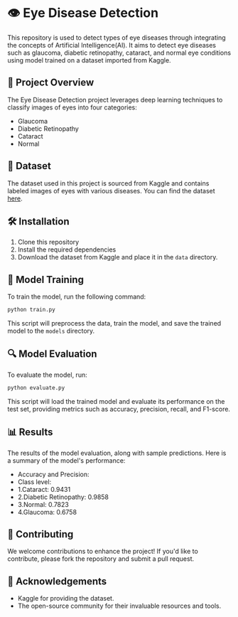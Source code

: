 # 👁️ Eye Disease Detection

This repository is used to detect types of eye diseases through integrating the concepts of Artificial Intelligence(AI). It aims to detect eye diseases such as glaucoma, diabetic retinopathy, cataract, and normal eye conditions using model trained on a dataset imported from Kaggle.

## 🚀 Project Overview

The Eye Disease Detection project leverages deep learning techniques to classify images of eyes into four categories:
- Glaucoma
- Diabetic Retinopathy
- Cataract
- Normal

## 📂 Dataset

The dataset used in this project is sourced from Kaggle and contains labeled images of eyes with various diseases. You can find the dataset [here](https://www.kaggle.com/datasets/gunavenkatdoddi/eye-diseases-classification).

## 🛠️ Installation

1. Clone this repository
2. Install the required dependencies
3. Download the dataset from Kaggle and place it in the `data` directory.

## 🧠 Model Training

To train the model, run the following command:
```bash
python train.py
```
This script will preprocess the data, train the model, and save the trained model to the `models` directory.

## 🔍 Model Evaluation

To evaluate the model, run:
```bash
python evaluate.py
```
This script will load the trained model and evaluate its performance on the test set, providing metrics such as accuracy, precision, recall, and F1-score.

## 📊 Results

The results of the model evaluation, along with sample predictions. Here is a summary of the model's performance:
- Accuracy and Precision:
- Class level:
- 1.Cataract: 0.9431
- 2.Diabetic Retinopathy: 0.9858
- 3.Normal: 0.7823
- 4.Glaucoma: 0.6758
 
## 🤝 Contributing

We welcome contributions to enhance the project! If you'd like to contribute, please fork the repository and submit a pull request.


## 🙏 Acknowledgements

- Kaggle for providing the dataset.
- The open-source community for their invaluable resources and tools.

 
